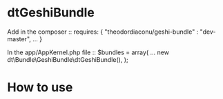dtGeshiBundle
===================================================

Add in the composer
::
    requires: {
        "theodordiaconu/geshi-bundle" : "dev-master",
        ...
    }


In the app/AppKernel.php file
::
    $bundles = array(
        ...
        new dt\Bundle\GeshiBundle\dtGeshiBundle(),
    );


How to use
===================================================
